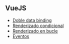 ## VueJS

- [Doble data binding](https://github.com/mondeja/fullstack/tree/master/frontend/src/017-frameworks/vue/two_way_data_binding)
- [Renderizado condicional](https://github.com/mondeja/fullstack/tree/master/frontend/src/017-frameworks/vue/renderizado_condicional)
- [Renderizado en bucle](https://github.com/mondeja/fullstack/tree/master/frontend/src/017-frameworks/vue/renderizado_en_bucle)
- [Eventos](https://github.com/mondeja/fullstack/tree/master/frontend/src/017-frameworks/vue/eventos)